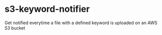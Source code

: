 # s3-keyword-notifier
Get notified everytime a file with a defined keyword is uploaded on an AWS S3 bucket
